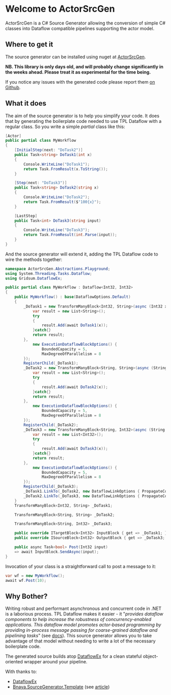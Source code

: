 ﻿# Welcome to ActorSrcGen 
 
ActorSrcGen is a C# Source Generator allowing the conversion of simple C#
classes into Dataflow compatible pipelines supporting the actor model.

## Where to get it

The source generator can be installed using nuget at
[ActorSrcGen](https://www.nuget.org/packages/ActorSrcGen).

**NB. This library is only days old, and will probably change significantly in
the weeks ahead.  Please treat it as experimental for the time being.**

If you notice any issues with the generated code please report them [on
Github](https://github.com/aabs/ActorSrcGen/issues).

## What it does

The aim of the source generator is to help you simplify your code.  It does that
by generating the boilerplate code needed to use TPL Dataflow with a regular
class. So you write a simple *partial* class like this:

```csharp
[Actor]
public partial class MyWorkflow
{
    [InitialStep(next: "DoTask2")]
    public Task<string> DoTask1(int x)
    {
        Console.WriteLine("DoTask1");
        return Task.FromResult(x.ToString());
    }

    [Step(next: "DoTask3")]
    public Task<string> DoTask2(string x)
    {
        Console.WriteLine("DoTask2");
        return Task.FromResult($"100{x}");
    }

    [LastStep]
    public Task<int> DoTask3(string input)
    {
        Console.WriteLine("DoTask3");
        return Task.FromResult(int.Parse(input));
    }
}
```

And the source generator will extend it, adding the TPL Dataflow code to wire the methods together:

```csharp
namespace ActorSrcGen.Abstractions.Playground;
using System.Threading.Tasks.Dataflow;
using Gridsum.DataflowEx;

public partial class MyWorkflow : Dataflow<Int32, Int32>
{
    public MyWorkflow() : base(DataflowOptions.Default)
    {
        _DoTask1 = new TransformManyBlock<Int32, String>(async (Int32 x) => {
            var result = new List<String>();
            try
            {
                result.Add(await DoTask1(x));
            }catch{}
            return result;
        },
            new ExecutionDataflowBlockOptions() {
                BoundedCapacity = 5,
                MaxDegreeOfParallelism = 8
        });
        RegisterChild(_DoTask1);
        _DoTask2 = new TransformManyBlock<String, String>(async (String x) => {
            var result = new List<String>();
            try
            {
                result.Add(await DoTask2(x));
            }catch{}
            return result;
        },
            new ExecutionDataflowBlockOptions() {
                BoundedCapacity = 5,
                MaxDegreeOfParallelism = 8
        });
        RegisterChild(_DoTask2);
        _DoTask3 = new TransformManyBlock<String, Int32>(async (String x) => {
            var result = new List<Int32>();
            try
            {
                result.Add(await DoTask3(x));
            }catch{}
            return result;
        },
            new ExecutionDataflowBlockOptions() {
                BoundedCapacity = 5,
                MaxDegreeOfParallelism = 8
        });
        RegisterChild(_DoTask3);
        _DoTask1.LinkTo(_DoTask2, new DataflowLinkOptions { PropagateCompletion = true });
        _DoTask2.LinkTo(_DoTask3, new DataflowLinkOptions { PropagateCompletion = true });
    }
    TransformManyBlock<Int32, String> _DoTask1;

    TransformManyBlock<String, String> _DoTask2;

    TransformManyBlock<String, Int32> _DoTask3;

    public override ITargetBlock<Int32> InputBlock { get => _DoTask1; }
    public override ISourceBlock<Int32> OutputBlock { get => _DoTask3; }

    public async Task<bool> Post(Int32 input)
    => await InputBlock.SendAsync(input);
} 
```

Invocation of your class is a straightforward call to post a message to it:

```csharp
var wf = new MyWorkflow();
await wf.Post(10);
```

## Why Bother?

Writing robust and performant asynchronous and concurrent code in .NET is a
laborious process. TPL Dataflow makes it easier -  it "*provides dataflow
components to help increase the robustness of concurrency-enabled applications.
This dataflow model promotes actor-based programming by providing in-process
message passing for coarse-grained dataflow and pipelining tasks*" (see
[docs](https://learn.microsoft.com/en-us/dotnet/standard/parallel-programming/dataflow-task-parallel-library)).
This source generator allows you to take advantage of that model without needing
to write a lot of the necessary boilerplate code.

The generated source builds atop
[DataflowEx](https://github.com/gridsum/DataflowEx) for a clean stateful
object-oriented wrapper around your pipeline.

With thanks to:

- [DataflowEx](https://github.com/gridsum/DataflowEx)
- [Bnaya.SourceGenerator.Template](https://github.com/bnayae/Bnaya.SourceGenerator.Template) (see [article](https://blog.stackademic.com/source-code-generators-diy-f04229c59e1a))
